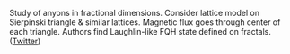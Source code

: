 
Study of anyons in fractional dimensions. Consider lattice model on Sierpinski triangle & similar lattices. Magnetic flux goes through center of each triangle. Authors find Laughlin-like FQH state defined on fractals. ([Twitter](https://twitter.com/JoshuahHeath/status/1148606077119975424))
